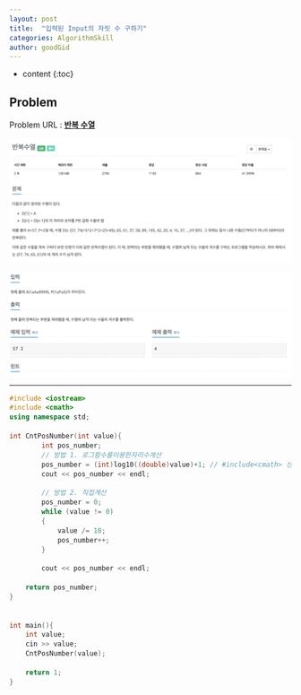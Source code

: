 ```yaml
---
layout: post
title:  "입력된 Input의 자릿 수 구하기"
categories: AlgorithmSkill
author: goodGid
---
```

* content
{:toc}

## Problem
Problem URL : **[반복 수열](https://www.acmicpc.net/problem/2331)**













![](/assets/img/algorithm/2331_1.png)

![](/assets/img/algorithm/2331_2.png)

---

``` cpp
#include <iostream>
#include <cmath>
using namespace std;

int CntPosNumber(int value){
        int pos_number;
        // 방법 1. 로그함수를이용한자리수계산
        pos_number = (int)log10((double)value)+1; // #include<cmath> 선언
        cout << pos_number << endl;
        
        // 방법 2. 직접계산
        pos_number = 0;
        while (value != 0)
        {
            value /= 10;
            pos_number++;
        }
        
        cout << pos_number << endl;
    
    return pos_number;
}


int main(){
    int value;
    cin >> value;
    CntPosNumber(value);
    
    return 1;
}
```
